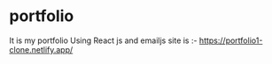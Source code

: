 # portfolio
It is my portfolio Using React js and emailjs
site is :-  https://portfolio1-clone.netlify.app/
